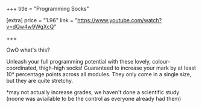 +++
title = "Programming Socks"

[extra]
price = "1.96"
link = "https://www.youtube.com/watch?v=dQw4w9WgXcQ"

+++

OwO what's this?

Unleash your full programming potential with these lovely, colour-coordinated, thigh-high socks! Guaranteed to increase your mark by at least 10* percentage points across all modules. They only come in a single size, but they are quite stretchy.

*may not actually increase grades, we haven't done a scientific study (noone was aviailable to be the control as everyone already had them)
<!-- more -->